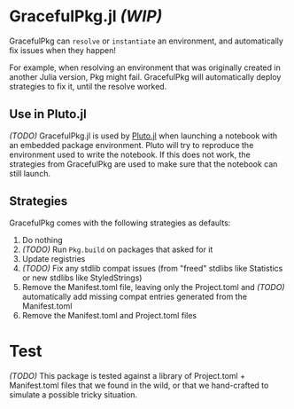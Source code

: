 # GracefulPkg.jl *(WIP)*


GracefulPkg can `resolve` or `instantiate` an environment, and automatically fix issues when they happen! 

For example, when resolving an environment that was originally created in another Julia version, Pkg might fail. GracefulPkg will automatically deploy strategies to fix it, until the resolve worked.


## Use in Pluto.jl
*(TODO)* GracefulPkg.jl is used by [Pluto.jl](https://plutojl.org/) when launching a notebook with an embedded package environment. Pluto will try to reproduce the environment used to write the notebook. If this does not work, the strategies from GracefulPkg are used to make sure that the notebook can still launch.



## Strategies
GracefulPkg comes with the following strategies as defaults:
1. Do nothing
1. *(TODO)* Run `Pkg.build` on packages that asked for it
1. Update registries
1. *(TODO)* Fix any stdlib compat issues (from "freed" stdlibs like Statistics or new stdlibs like StyledStrings)
1. Remove the Manifest.toml file, leaving only the Project.toml and *(TODO)* automatically add missing compat entries generated from the Manifest.toml
1. Remove the Manifest.toml and Project.toml files



# Test
*(TODO)* This package is tested against a library of Project.toml + Manifest.toml files that we found in the wild, or that we hand-crafted to simulate a possible tricky situation.

